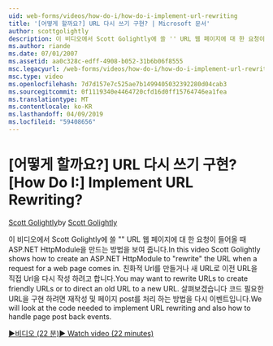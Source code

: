 ```yaml
---
uid: web-forms/videos/how-do-i/how-do-i-implement-url-rewriting
title: '[어떻게 할까요?] URL 다시 쓰기 구현? | Microsoft 문서'
author: scottgolightly
description: 이 비디오에서 Scott Golightly에 쓸 '' URL 웹 페이지에 대 한 요청이 들어올 때 ASP.NET HttpModule을 만드는 방법을 보여 줍니다. 다시 작성 하려고 하는 중...
ms.author: riande
ms.date: 07/01/2007
ms.assetid: aa0c328c-edff-4908-b052-31b6b06f8555
msc.legacyurl: /web-forms/videos/how-do-i/how-do-i-implement-url-rewriting
msc.type: video
ms.openlocfilehash: 7d7d157e7c525ae7b1499405032392280d04cab3
ms.sourcegitcommit: 0f1119340e4464720cfd16d0ff15764746ea1fea
ms.translationtype: MT
ms.contentlocale: ko-KR
ms.lasthandoff: 04/09/2019
ms.locfileid: "59408656"
---
```

# <a name="how-do-i-implement-url-rewriting"></a><span data-ttu-id="ff599-105">[어떻게 할까요?] URL 다시 쓰기 구현?</span><span class="sxs-lookup"><span data-stu-id="ff599-105">[How Do I:] Implement URL Rewriting?</span></span>

<span data-ttu-id="ff599-106">[Scott Golightly](https://github.com/scottgolightly)</span><span class="sxs-lookup"><span data-stu-id="ff599-106">by [Scott Golightly](https://github.com/scottgolightly)</span></span>

<span data-ttu-id="ff599-107">이 비디오에서 Scott Golightly에 쓸 "" URL 웹 페이지에 대 한 요청이 들어올 때 ASP.NET HttpModule을 만드는 방법을 보여 줍니다.</span><span class="sxs-lookup"><span data-stu-id="ff599-107">In this video Scott Golightly shows how to create an ASP.NET HttpModule to "rewrite" the URL when a request for a web page comes in.</span></span> <span data-ttu-id="ff599-108">친화적 Url를 만들거나 새 URL로 이전 URL을 직접 Url을 다시 작성 하려고 합니다.</span><span class="sxs-lookup"><span data-stu-id="ff599-108">You may want to rewrite URLs to create friendly URLs or to direct an old URL to a new URL.</span></span> <span data-ttu-id="ff599-109">살펴보겠습니다 코드 필요한 URL을 구현 하려면 재작성 및 페이지 post를 처리 하는 방법을 다시 이벤트입니다.</span><span class="sxs-lookup"><span data-stu-id="ff599-109">We will look at the code needed to implement URL rewriting and also how to handle page post back events.</span></span>

[<span data-ttu-id="ff599-110">&#9654;비디오 (22 분)</span><span class="sxs-lookup"><span data-stu-id="ff599-110">&#9654; Watch video (22 minutes)</span></span>](https://channel9.msdn.com/Blogs/ASP-NET-Site-Videos/how-do-i-implement-url-rewriting)
